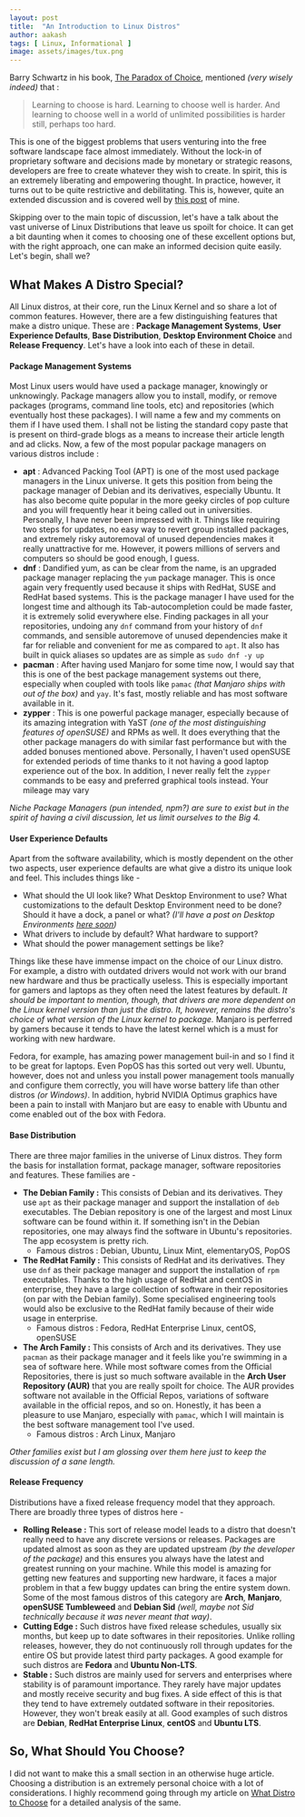```yaml
---
layout: post
title:  "An Introduction to Linux Distros"
author: aakash
tags: [ Linux, Informational ]
image: assets/images/tux.png
---
```


Barry Schwartz in his book, [The Paradox of Choice](https://amzn.to/33uNZcT), mentioned *(very wisely indeed)* that : 
> Learning to choose is hard. Learning to choose well is harder. And learning to choose well in a world of unlimited possibilities is harder still, perhaps too hard.

This is one of the biggest problems that users venturing into the free software landscape face almost immediately. Without the lock-in of proprietary software and decisions made by monetary or strategic reasons, developers are free to create whatever they wish to create. In spirit, this is an extremely liberating and empowering thought. In practice, however, it turns out to be quite restrictive and debilitating. This is, however, quite an extended discussion and is covered well by [this post](../confusion-by-choice) of mine. 

Skipping over to the main topic of discussion, let's have a talk about the vast universe of Linux Distributions that leave us spoilt for choice. It can get a bit daunting when it comes to choosing one of these excellent options but, with the right approach, one can make an informed decision quite easily. Let's begin, shall we?

## What Makes A Distro Special?
All Linux distros, at their core, run the Linux Kernel and so share a lot of common features. However, there are a few distinguishing features that make a distro unique. These are : **Package Management Systems**, **User Experience Defaults**, **Base Distribution**, **Desktop Environment Choice** and **Release Frequency**. Let's have a look into each of these in detail. 

#### Package Management Systems
Most Linux users would have used a package manager, knowingly or unknowingly. Package managers allow you to install, modify, or remove packages (programs, command line tools, etc) and repositories (which eventually host these packages). I will name a few and my comments on them if I have used them. I shall not be listing the standard copy paste that is present on third-grade blogs as a means to increase their article length and ad clicks. Now, a few of the most popular package managers on various distros include :
* **apt** : Advanced Packing Tool (APT) is one of the most used package managers in the Linux universe. It gets this position from being the package manager of Debian and its derivatives, especially Ubuntu. It has also become quite popular in the more geeky circles of pop culture and you will frequently hear it being called out in universities. Personally, I have never been impressed with it. Things like requiring two steps for updates, no easy way to revert group installed packages, and extremely risky autoremoval of unused dependencies makes it really unattractive for me. However, it powers millions of servers and computers so should be good enough, I guess.
* **dnf** : Dandified yum, as can be clear from the name, is an upgraded package manager replacing the ```yum``` package manager. This is once again very frequently used because it ships with RedHat, SUSE and RedHat based systems. This is the package manager I have used for the longest time and although its Tab-autocompletion could be made faster, it is extremely solid everywhere else. Finding packages in all your repositories, undoing any ```dnf``` command from your history of ```dnf``` commands, and sensible autoremove of unused dependencies make it far for reliable and convenient for me as compared to ```apt```. It also has built in quick aliases so updates are as simple as ```sudo dnf -y up```
* **pacman** : After having used Manjaro for some time now, I would say that this is one of the best package management systems out there, especially when coupled with tools like ```pamac``` *(that Manjaro ships with out of the box)* and ```yay```. It's fast, mostly reliable and has most software available in it. 
* **zypper** : This is one powerful package manager, especially because of its amazing integration with YaST *(one of the most distinguishing features of openSUSE)* and RPMs as well. It does everything that the other package managers do with similar fast performance but with the added bonuses mentioned above. Personally, I haven't used openSUSE for extended periods of time thanks to it not having a good laptop experience out of the box. In addition, I never really felt the ```zypper``` commands to be easy and preferred graphical tools instead. Your mileage may vary

*Niche Package Managers (pun intended, npm?) are sure to exist but in the spirit of having a civil discussion, let us limit ourselves to the Big 4.*

#### User Experience Defaults
Apart from the software availability, which is mostly dependent on the other two aspects, user experience defaults are what give a distro its unique look and feel. This includes things like -
* What should the UI look like? What Desktop Environment to use? What customizations to the default Desktop Environment need to be done? Should it have a dock, a panel or what? *(I'll have a post on Desktop Environments [here soon]())*
* What drivers to include by default? What hardware to support?
* What should the power management settings be like? 

Things like these have immense impact on the choice of our Linux distro. For example, a distro with outdated drivers would not work with our brand new hardware and thus be practically useless. This is especially important for gamers and laptops as they often need the latest features by default. *It should be important to mention, though, that drivers are more dependent on the Linux kernel version than just the distro. It, however, remains the distro's choice of what version of the Linux kernel to package.* Manjaro is perferred by gamers because it tends to have the latest kernel which is a must for working with new hardware. 

Fedora, for example, has amazing power management buil-in and so I find it to be great for laptops. Even PopOS has this sorted out very well. Ubuntu, however, does not and unless you install power management tools manually and configure them correctly, you will have worse battery life than other distros *(or Windows)*. In addition, hybrid NVIDIA Optimus graphics have been a pain to install with Manjaro but are easy to enable with Ubuntu and come enabled out of the box with Fedora. 

#### Base Distribution
There are three major families in the universe of Linux distros. They form the basis for installation format, package manager, software repositories and features. These families are - 
* **The Debian Family :** This consists of Debian and its derivatives. They use ```apt``` as their package manager and support the installation of ```deb``` executables. The Debian repository is one of the largest and most Linux software can be found within it. If something isn't in the Debian repositories, one may always find the software in Ubuntu's repositories. The app ecosystem is pretty rich.
    * Famous distros : Debian, Ubuntu, Linux Mint, elementaryOS, PopOS
* **The RedHat Family :** This consists of RedHat and its derivatives. They use ```dnf``` as their package manager and support the installation of ```rpm``` executables. Thanks to the high usage of RedHat and centOS in enterprise, they have a large collection of software in their repositories (on par with the Debian family). Some specialised engineering tools would also be exclusive to the RedHat family because of their wide usage in enterprise. 
    * Famous distros : Fedora, RedHat Enterprise Linux, centOS, openSUSE
* **The Arch Family :** This consists of Arch and its derivatives. They use ```pacman``` as their package manager and it feels like you're swimming in a sea of software here. While most software comes from the Official Repositories, there is just so much software available in the **Arch User Repository (AUR)** that you are really spoilt for choice. The AUR provides software not available in the Official Repos, variations of software available in the official repos, and so on. Honestly, it has been a pleasure to use Manjaro, especially with ```pamac```, which I will maintain is the best software management tool I've used.
    * Famous distros : Arch Linux, Manjaro

*Other families exist but I am glossing over them here just to keep the discussion of a sane length.*

#### Release Frequency
Distributions have a fixed release frequency model that they approach. There are broadly three types of distros here -
* **Rolling Release :** This sort of release model leads to a distro that doesn't really need to have any discrete versions or releases. Packages are updated almost as soon as they are updated upstream *(by the developer of the package)* and this ensures you always have the latest and greatest running on your machine. While this model is amazing for getting new features and supporting new hardware, it faces a major problem in that a few buggy updates can bring the entire system down. Some of the most famous distros of this category are **Arch**, **Manjaro**, **openSUSE Tumbleweed** and **Debian Sid** *(well, maybe not Sid technically because it was never meant that way)*. 
* **Cutting Edge :** Such distros have fixed release schedules, usually six months, but keep up to date softwares in their repositories. Unlike rolling releases, however, they do not continuously roll through updates for the entire OS but provide latest third party packages. A good example for such distros are **Fedora** and **Ubuntu Non-LTS**.
* **Stable :** Such distros are mainly used for servers and enterprises where stability is of paramount importance. They rarely have major updates and mostly receive security and bug fixes. A side effect of this is that they tend to have extremely outdated software in their repositories. However, they won't break easily at all. Good examples of such distros are **Debian**, **RedHat Enterprise Linux**, **centOS** and **Ubuntu LTS**. 

 
## So, What Should You Choose?

I did not want to make this a small section in an otherwise huge article. Choosing a distribution is an extremely personal choice with a lot of considerations. I highly recommend going through my article on [What Distro to Choose](../linux-distro-recommendations) for a detailed analysis of the same. 
